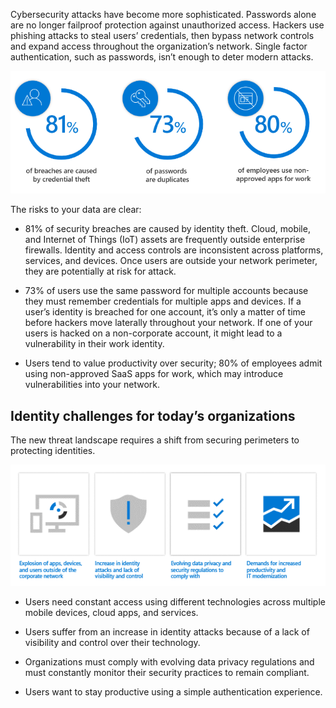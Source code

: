 Cybersecurity attacks have become more sophisticated. Passwords alone are no longer failproof protection against unauthorized access. Hackers use phishing attacks to steal users’ credentials, then bypass network controls and expand access throughout the organization’s network.  Single factor authentication, such as passwords, isn’t enough to deter modern attacks. 

![Password Risk Data](../media/icon2.png)

The risks to your data are clear: 

- 81% of security breaches are caused by identity theft. Cloud, mobile, and Internet of Things (IoT) assets are frequently outside enterprise firewalls. Identity and access controls are inconsistent across platforms, services, and devices. Once users are outside your network perimeter, they are potentially at risk for attack.

- 73% of users use the same password for multiple accounts because they must remember credentials for multiple apps and devices. If a user’s identity is breached for one account, it’s only a matter of time before hackers move laterally throughout your network. If one of your users is hacked on a non-corporate account, it might lead to a vulnerability in their work identity.

- Users tend to value productivity over security; 80% of employees admit using non-approved SaaS apps for work, which may introduce vulnerabilities into your network.

## Identity challenges for today’s organizations  

The new threat landscape requires a shift from securing perimeters to protecting identities.

![New Threat Landscape](../media/icon3.png)  

- Users need constant access using different technologies across multiple mobile devices, cloud apps, and services.

- Users suffer from an increase in identity attacks because of a lack of visibility and control over their technology.

- Organizations must comply with evolving data privacy regulations and must constantly monitor their security practices to remain compliant.

- Users want to stay productive using a simple authentication experience.
